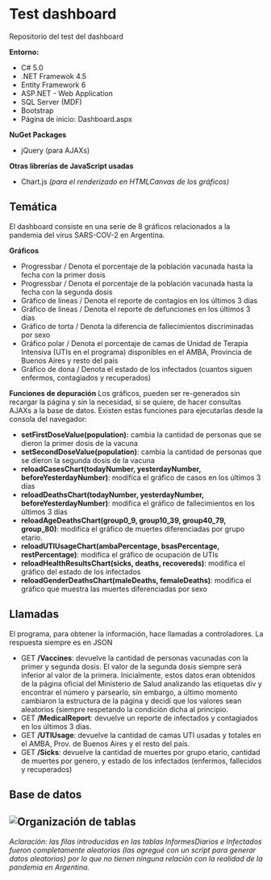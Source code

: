 # Test dashboard

Repositorio del test del dashboard

**Entorno:**

 - C# 5.0
 - .NET Framewok 4.5
 - Entity Framework 6
 - ASP.NET - Web Application
 - SQL Server (MDF)
 - Bootstrap
 - Página de inicio: Dashboard.aspx

**NuGet Packages**
 - jQuery (para AJAXs)

**Otras librerías de JavaScript usadas**

 - Chart.js *(para el renderizado en HTMLCanvas de los gráficos)*

 

**Temática**
-
El dashboard consiste en una serie de 8 gráficos relacionados a la pandemia del virus SARS-COV-2 en Argentina.

**Gráficos**
 - Progressbar / Denota el  porcentaje de la población vacunada hasta la fecha con la primer dosis
 - Progressbar / Denota el porcentaje de la población vacunada hasta la fecha con la segunda dosis
 - Gráfico de líneas / Denota el reporte de contagios en los últimos 3 días
 - Gráfico de lineas / Denota el reporte de defunciones en los últimos 3 días
 - Gráfico de torta / Denota la diferencia de fallecimientos discriminadas por sexo
 - Gráfico polar / Denota el porcentaje de camas de Unidad de Terapia Intensiva (UTIs en el programa) disponibles en el AMBA, Provincia de Buenos Aires y resto del país
 - Gráfico de dona / Denota el estado de los infectados (cuantos siguen enfermos, contagiados y recuperados)
 
**Funciones de depuración**
Los gráficos, pueden ser re-generados sin recargar la página y sin la necesidad, si se quiere, de hacer consultas AJAXs a la base de datos. Existen estas funciones para ejecutarlas desde la consola del navegador:
 - **setFirstDoseValue(population):** cambia la cantidad de personas que se dieron la primer dosis de la vacuna
 - **setSecondDoseValue(population)**: cambia la cantidad de personas que se dieron la segunda dosis de la vacuna
 - **reloadCasesChart(todayNumber, yesterdayNumber, beforeYesterdayNumber)**: modifica el gráfico de casos en los últimos 3 días
 - **reloadDeathsChart(todayNumber, yesterdayNumber, beforeYesterdayNumber)**: modifica el gráfico de fallecimientos en los últimos 3 días
 - **reloadAgeDeathsChart(group0_9, group10_39, group40_79, group_80)**: modifica el gráfico de muertes diferenciadas por grupo etario.
 - **reloadUTIUsageChart(ambaPercentage, bsasPercentage, restPercentage)**: modifica el gráfico de ocupación de UTIs 
 - **reloadHealthResultsChart(sicks, deaths, recovereds)**: modifica el gráfico del estado de los infectados
 - **reloadGenderDeathsChart(maleDeaths, femaleDeaths)**: modifica el gráfico que muestra las muertes diferenciadas por sexo


**Llamadas**
-
El programa, para obtener la información, hace llamadas a controladores. La respuesta siempre es en JSON
 - GET **/Vaccines**: devuelve la cantidad de personas vacunadas con la primer y segunda dosis. El valor de la segunda dosis siempre será inferior al valor de la primera. Inicialmente, estos datos eran obtenidos de la página oficial del Ministerio de Salud analizando las etiquetas div y encontrar el número y parsearlo, sin embargo, a último momento cambiaron la estructura de la página y decidí que los valores sean aleatorios (siempre respetando la condición dicha al principio.
 - GET **/MedicalReport**: devuelve un reporte de infectados y contagiados en los últimos 3 días.
 - GET **/UTIUsage**: devuelve la cantidad de camas UTI usadas y totales en el AMBA, Prov. de Buenos Aires y el resto del país.
 - GET **/Sicks**: devuelve la cantidad de muertes por grupo etario, cantidad de muertes por genero, y estado de los infectados (enfermos, fallecidos y recuperados)


**Base de datos**
 - 

![Organización de tablas](https://i.ibb.co/0B8jN35/Base-De-Datos-Test-Dashboard.png)
-
*Aclaración: las filas introducidas en las tablas InformesDiarios e Infectados fueron completamente aleatorias (las agregué con un script para generar datos aleatorios) por lo que no tienen ninguna relación con la realidad de la pandemia en Argentina.* 
 

 

 
